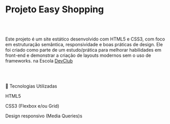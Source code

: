 <h1>Projeto Easy Shopping</h1>
<br>
<br>
<p>Este projeto é um site estático desenvolvido com HTML5 e CSS3, com foco em estruturação semântica, responsividade e boas práticas de design. Ele foi criado como parte de um estudo/prática para 
  melhorar habilidades em front-end e demonstrar a criação de layouts modernos sem o uso de frameworks. na Escola <a href="https://aulas.devclub.com.br/m/courses">DevClub</a> </p>
<br>
<br>
<p>🔧 Tecnologias Utilizadas</p>

<p>HTML5</p>
<p>CSS3 (Flexbox e/ou Grid)</p>
<p>Design responsivo (Media Queries)s</p>
<br>
<img src=">
